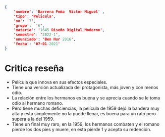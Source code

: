 
```json
{
    'nombre': 'Barrera Peña  Víctor Miguel' ,
    'tipo': 'Pelicula',
    'no': '7',
    'grupo':  '6',
    'materia': '1645 Diseño Digital Moderno',
    'semestre': '2022-1',
    'enunciado': 'Ben Hur 2016',
    'fecha': '07-01-2021'
}
```

# Critica reseña

- Película que innova en sus efectos especiales.
- Tiene una versión actualizada del protagonista, más joven y con menos odio.
- La relación entre los hermanos es buena y se aprecia cuando se le toma odio al hermano romano.
- Pero tiene muchas deficiencias, la película de 1959 dejó la bandera muy alta y esta simplemente no la puede llenar, es buena para un rato pero supera a la del 1959.
- Tiene un final muy raro, en la 1959, los hermanos combaten y el romano pierde los dos pies y muere, en esta pierde 1 y acepta su redención.
